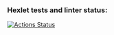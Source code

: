 ### Hexlet tests and linter status:
[![Actions Status](https://github.com/MaximKalinchuk/frontend-project-lvl3/workflows/hexlet-check/badge.svg)](https://github.com/MaximKalinchuk/frontend-project-lvl3/actions)